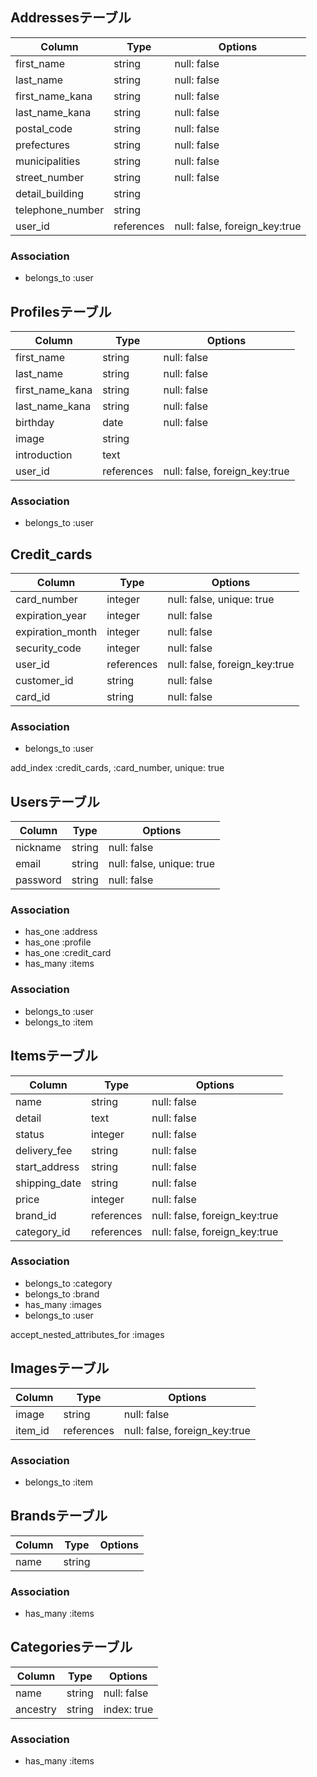 ## Addressesテーブル
|Column|Type|Options|
|------|----|-------|
|first_name|string|null: false|
|last_name|string|null: false|
|first_name_kana|string|null: false|
|last_name_kana|string|null: false|
|postal_code|string|null: false|
|prefectures|string|null: false|
|municipalities|string|null: false|
|street_number|string|null: false|
|detail_building|string|
|telephone_number|string|
|user_id|references|null: false, foreign_key:true|

### Association
- belongs_to :user


## Profilesテーブル
|Column|Type|Options|
|------|----|-------|
|first_name|string|null: false|
|last_name|string|null: false|
|first_name_kana|string|null: false|
|last_name_kana|string|null: false|
|birthday|date|null: false|
|image|string|
|introduction|text|
|user_id|references|null: false, foreign_key:true|

### Association
- belongs_to :user


## Credit_cards
|Column|Type|Options|
|------|----|-------|
|card_number|integer|null: false, unique: true|
|expiration_year|integer|null: false|
|expiration_month|integer|null: false|
|security_code|integer|null: false|
|user_id|references|null: false, foreign_key:true|
|customer_id|string|null: false|
|card_id|string|null: false|

### Association
- belongs_to :user

add_index :credit_cards, :card_number, unique: true


## Usersテーブル
|Column|Type|Options|
|------|----|-------|
|nickname|string|null: false|
|email|string|null: false, unique: true|
|password|string|null: false|

### Association
- has_one :address
- has_one :profile
- has_one :credit_card
- has_many :items

### Association
- belongs_to :user
- belongs_to :item


## Itemsテーブル
|Column|Type|Options|
|------|----|-------|
|name|string|null: false|
|detail|text|null: false|
|status|integer|null: false|
|delivery_fee|string|null: false|
|start_address|string|null: false|
|shipping_date|string|null: false|
|price|integer|null: false|
|brand_id|references|null: false, foreign_key:true|
|category_id|references|null: false, foreign_key:true|

### Association
- belongs_to :category
- belongs_to :brand
- has_many :images
- belongs_to :user

accept_nested_attributes_for :images

## Imagesテーブル
|Column|Type|Options|
|------|----|-------|
|image|string|null: false|
|item_id|references|null: false, foreign_key:true|

### Association
- belongs_to :item


## Brandsテーブル
|Column|Type|Options|
|------|----|-------|
|name|string|

### Association
- has_many :items


## Categoriesテーブル
|Column|Type|Options|
|------|----|-------|
|name|string|null: false|
|ancestry|string|index: true|

### Association
- has_many :items


